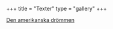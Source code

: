+++
title = "Texter"
type = "gallery"
+++

[Den amerikanska drömmen](/texter/den-amerikanska-drömmen.html) 
